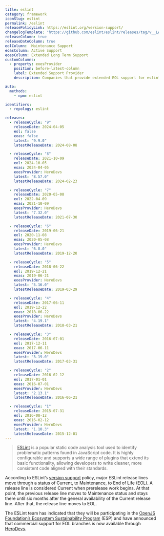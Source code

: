 ```yaml
---
title: eslint
category: framework
iconSlug: eslint
permalink: /eslint
releasePolicyLink: https://eslint.org/version-support/
changelogTemplate: "https://github.com/eslint/eslint/releases/tag/v__LATEST__"
releaseColumn: true
releaseDateColumn: true
eolColumn:  Maintenance Support
eoasColumn: Active Support
eoesColumn: Extended Long Term Support
customColumns:
  - property: eoesProvider
    position: before-latest-column
    label: Extended Support Provider
    description: Companies that provide extended EOL support for eslint.

auto:
  methods:
    - npm: eslint

identifiers:
  - repology: eslint

releases:
  - releaseCycle: "9"
    releaseDate: 2024-04-05
    eol: false
    eoas: false
    latest: "9.9.0"
    latestReleaseDate: 2024-08-08

  - releaseCycle: "8"
    releaseDate: 2021-10-09
    eol: 2024-10-05
    eoas: 2024-04-05
    eoesProvider: HeroDevs
    latest: "8.57.0"
    latestReleaseDate: 2024-02-23

  - releaseCycle: "7"
    releaseDate: 2020-05-08
    eol: 2022-04-09
    eoas: 2021-10-09
    eoesProvider: HeroDevs
    latest: "7.32.0"
    latestReleaseDate: 2021-07-30

  - releaseCycle: "6"
    releaseDate: 2019-06-21
    eol: 2020-11-08
    eoas: 2020-05-08
    eoesProvider: HeroDevs
    latest: "6.8.0"
    latestReleaseDate: 2019-12-20

  - releaseCycle: "5"
    releaseDate: 2018-06-22
    eol: 2019-12-21
    eoas: 2019-06-21
    eoesProvider: HeroDevs
    latest: "5.16.0"
    latestReleaseDate: 2019-03-29

  - releaseCycle: "4"
    releaseDate: 2017-06-11
    eol: 2019-12-22
    eoas: 2018-06-22
    eoesProvider: HeroDevs
    latest: "4.19.1"
    latestReleaseDate: 2018-03-21

  - releaseCycle: "3"
    releaseDate: 2016-07-01
    eol: 2017-12-11
    eoas: 2017-06-11
    eoesProvider: HeroDevs
    latest: "3.19.0"
    latestReleaseDate: 2017-03-31

  - releaseCycle: "2"
    releaseDate: 2016-02-12
    eol: 2017-01-01
    eoas: 2016-07-01
    eoesProvider: HeroDevs
    latest: "2.13.1"
    latestReleaseDate: 2016-06-21

  - releaseCycle: "1"
    releaseDate: 2015-07-31
    eol: 2016-08-12
    eoas: 2016-02-12
    eoesProvider: HeroDevs
    latest: "1.10.3"
    latestReleaseDate: 2015-12-01
---
```


> [ESLint](https://eslint.org/) is a popular static code analysis tool used to identify problematic patterns found in JavaScript code. It is highly configurable and supports a wide range of plugins that extend its basic functionality, allowing developers to write cleaner, more consistent code aligned with their standards.

According to ESLint’s [version support](https://eslint.org/version-support/) policy, major ESLint release lines move through a status of Current, to Maintenance, to End of Life (EOL). A release line is considered Current when prerelease work begins. At that point, the previous release line moves to Maintenance status and stays there until six months after the general availability of the Current release line. After that, the release line moves to EOL.

The ESLint team has indicated that they will be participating in the [OpenJS Foundation’s Ecosystem Sustainability Program](https://openjsf.org/ecosystem-sustainability-program) (ESP) and have announced that commercial support for EOL branches is now available through [HeroDevs](https://www.herodevs.com/).
